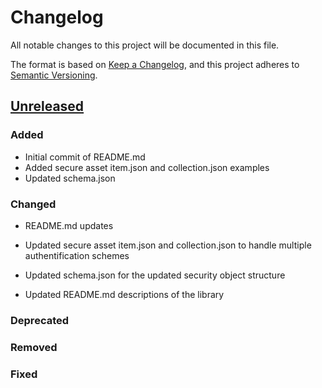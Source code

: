 # Changelog
All notable changes to this project will be documented in this file.

The format is based on [Keep a Changelog](https://keepachangelog.com/en/1.0.0/),
and this project adheres to [Semantic Versioning](https://semver.org/spec/v2.0.0.html).

## [Unreleased]

### Added
- Initial commit of README.md
- Added secure asset item.json and collection.json examples
- Updated schema.json

### Changed
- README.md updates
- Updated secure asset item.json and collection.json to handle multiple authentification schemes
- Updated schema.json for the updated security object structure

- Updated README.md descriptions of the library

### Deprecated

### Removed

### Fixed

[Unreleased]: <https://github.com/stac-extensions/secure-assets/compare/v1.0.0...HEAD>
